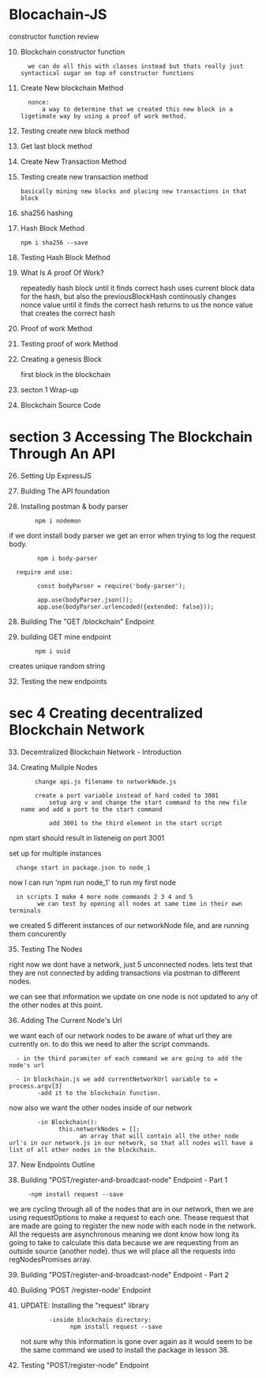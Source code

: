 # Blocachain-JS

constructor function review

10.   Blockchain constructor function

            we can do all this with classes instead but thats really just syntactical sugar on top of constructor functions

11.   Create New blockchain Method

            nonce:
                a way to determine that we created this new block in a ligetimate way by using a proof of work method.

12.   Testing create new block method

13.   Get last block method

14.   Create New Transaction Method

15.   Testing create new transaction method

          basically mining new blocks and placing new transactions in that block

16.   sha256 hashing

17.   Hash Block Method

          npm i sha256 --save

18.   Testing Hash Block Method

19.   What Is A proof Of Work?

      repeatedly hash block until it finds correct hash uses current block data for the hash, but also the previousBlockHash continously changes nonce value until it finds the correct hash returns to us the nonce value that creates the correct hash

20.   Proof of work Method

21.   Testing proof of work Method

22.   Creating a genesis Block

      first block in the blockchain

23.   secton 1 Wrap-up

24.   Blockchain Source Code

# section 3 Accessing The Blockchain Through An API

26.   Setting Up ExpressJS

27.   Bulding The API foundation

28.   Installing postman & body parser

              npm i nodemon

if we dont install body parser we get an error when trying to log the request body.

            npm i body-parser

      require and use:

            const bodyParser = require('body-parser');

            app.use(bodyParser.json());
            app.use(bodyParser.urlencoded({extended: false}));

28.   Building The "GET /blockchain" Endpoint

29.   building GET mine endpoint

              npm i uuid

creates unique random string

32. Testing the new endpoints

# sec 4 Creating decentralized Blockchain Network

33.   Decemtralized Blockchain Network - Introduction

34.   Creating Muliple Nodes

              change api.js filename to networkNode.js

              create a port variable instead of hard coded to 3001
                  setup arg v and change the start command to the new file name and add a port to the start command

                  add 3001 to the third element in the start script

npm start should result in listeneig on port 3001

set up for multiple instances

      change start in package.json to node_1

now I can run 'npm run node_1' to run my first node

      in scripts I make 4 more node commands 2 3 4 and 5
            we can test by opening all nodes at same time in their own terminals

we created 5 different instances of our networkNode file, and are running them concurently

35. Testing The Nodes

right now we dont have a network, just 5 unconnected nodes. lets test that they are not connected by adding transactions via postman to different nodes.

we can see that information we update on one node is not updated to any of the other nodes at this point.

36. Adding The Current Node's Url

we want each of our network nodes to be aware of what url they are currently on. to do this we need to alter the script commands.

      - in the third paramiter of each command we are going to add the node's url

      - in blockchain.js we add currentNetworkUrl variable to = process.argv[3]
            -add it to the blockchain function.

now also we want the other nodes inside of our network

            -in Blockchain():
                  this.networkNodes = [];
                        an array that will contain all the other node url's in our network.js in our network, so that all nodes will have a list of all other nodes in the blockchain.

37.   New Endpoints Outline

38.   Building "POST/register-and-broadcast-node" Endpoint - Part 1

            -npm install request --save

we are cycling through all of the nodes that are in our network, then we are using requestOptions to make a request to each one. Thease request that are made are going to register the new node with each node in the network. All the requests are asynchronous meaning we dont know how long its going to take to calculate this data because we are requesting from an outside source (another node). thus we will place all the requests into regNodesPromises array.

39.   Building "POST/register-and-broadcast-node" Endpoint - Part 2

40.   Building 'POST /register-node' Endpoint

41.   UPDATE: Installing the "request" library

                  -inside blockchain directory:
                        npm install request --save

      not sure why this information is gone over again as it would seem to be the same command we used to install the package in lesson 38.

42.   Testing "POST/register-node" Endpoint
